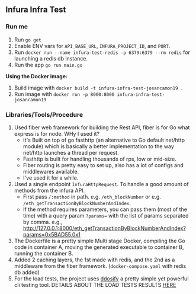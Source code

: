 ## Infura Infra Test

### Run me

1. Run ```go get```
2. Enable ENV vars for ```API_BASE_URL```, ```INFURA_PROJECT_ID```, and ```PORT```.
3. Run ```docker run --name infura-test-redis -p 6379:6379 --rm redis``` for launching a redis db instance.
3. Run the app ```go run main.go```

**Using the Docker image:**

1. Build image with `docker build -t infura-infra-test-josancamon19 .`
2. Run image with `docker run -p 8000:8000 infura-infra-test-josancamon19`

### Libraries/Tools/Procedure

1. Used fiber web framework for building the Rest API, fiber is for Go what express is for node.
   WHy I used it?
   - It's Built on top of go fasthttp (an alternative to Go default net/http module) which is basically a better implementation to the way net/http launches a thread per request.
   - Fasthttp is built for handling thousands of rps, low or mid-size.
   - Fiber routing is pretty easy to set up, also has a lot of configs and middlewares available.
   - I've used it for a while.
2. Used a single endpoint `InfuraHttpRequest`. To handle a good amount of methods from the infura API.
    - First pass ```/:method``` in path. e.g. ```/eth_blockNumber``` or e.g. ```/eth_getTransactionByBlockNumberAndIndex```.
    - If the method requires parameters, you can pass them (most of the time) with a query
      param ```?params=``` with the list of params separated by comma. e.g., http://127.0.0.1:8000/eth_getTransactionByBlockNumberAndIndex?params=0x5BAD55,0x1
3. The Dockerfile is a pretty simple Multi stage Docker, compiling the Go code in container A, moving the generated
   executable to container B, running the container B.
4. Added 2 caching layers, the 1st made with redis, and the 2nd as a middleware from the fiber framework. 
   (```docker-compose.yaml``` with redis db added)
5. For the load tests, the project uses [ddosify](https://github.com/ddosify/ddosify) a pretty simple yet powerful cli 
   testing tool. DETAILS ABOUT THE LOAD TESTS RESULTS [HERE](./report/Report.md)
   


   


